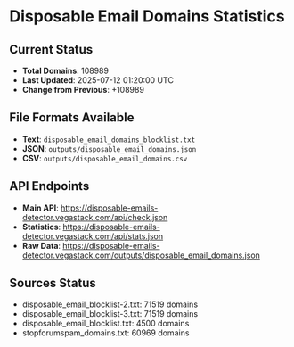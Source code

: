 # Disposable Email Domains Statistics

## Current Status
- **Total Domains**: 108989
- **Last Updated**: 2025-07-12 01:20:00 UTC
- **Change from Previous**: +108989

## File Formats Available
- **Text**: `disposable_email_domains_blocklist.txt`
- **JSON**: `outputs/disposable_email_domains.json`
- **CSV**: `outputs/disposable_email_domains.csv`

## API Endpoints
- **Main API**: https://disposable-emails-detector.vegastack.com/api/check.json
- **Statistics**: https://disposable-emails-detector.vegastack.com/api/stats.json
- **Raw Data**: https://disposable-emails-detector.vegastack.com/outputs/disposable_email_domains.json

## Sources Status
- disposable_email_blocklist-2.txt: 71519 domains
- disposable_email_blocklist-3.txt: 71519 domains
- disposable_email_blocklist.txt: 4500 domains
- stopforumspam_domains.txt: 60969 domains

